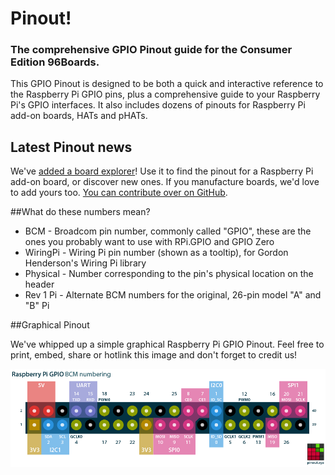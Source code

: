 # Pinout!

### The comprehensive GPIO Pinout guide for the Consumer Edition 96Boards.

This GPIO Pinout is designed to be both a quick and interactive reference to the Raspberry Pi GPIO pins, plus a comprehensive guide to your Raspberry Pi's GPIO interfaces. It also includes dozens of pinouts for Raspberry Pi add-on boards, HATs and pHATs.

## Latest Pinout news

We've [added a board explorer](/boards)! Use it to find the pinout for a Raspberry Pi add-on board, or discover new ones. If you manufacture boards, we'd love to add yours too. [You can contribute over on GitHub](https://github.com/gadgetoid/Pinout.xyz).

##What do these numbers mean?

* BCM - Broadcom pin number, commonly called "GPIO", these are the ones you probably want to use with RPi.GPIO and GPIO Zero
* WiringPi - Wiring Pi pin number (shown as a tooltip), for Gordon Henderson's Wiring Pi library
* Physical - Number corresponding to the pin's physical location on the header
* Rev 1 Pi - Alternate BCM numbers for the original, 26-pin model "A" and "B" Pi

##Graphical Pinout

We've whipped up a simple graphical Raspberry Pi GPIO Pinout. Feel free to print, embed, share or hotlink this image and don't forget to credit us!

[![Graphical Raspberry Pi GPIO Pinout](/resources/raspberry-pi-pinout.png)](/resources/raspberry-pi-pinout.png)
